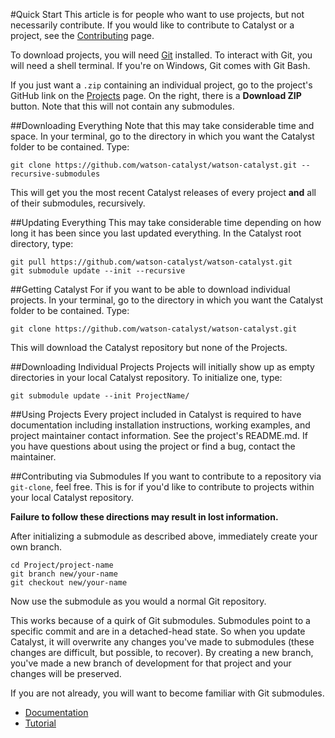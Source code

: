 #Quick Start
This article is for people who want to use projects, but not necessarily contribute. If you would like to contribute to Catalyst or a project, see the [Contributing](Contributing.md) page.

To download projects, you will need [Git](https://git-scm.com/downloads) installed. To interact with Git, you will need a shell terminal. If you're on Windows, Git comes with Git Bash.

If you just want a `.zip` containing an individual project, go to the project's GitHub link on the [Projects](Projects.md) page. On the right, there is a **Download ZIP** button. Note that this will not contain any submodules.

##Downloading Everything
Note that this may take considerable time and space. In your terminal, go to the directory in which you want the Catalyst folder to be contained. Type:
```
git clone https://github.com/watson-catalyst/watson-catalyst.git --recursive-submodules
```
This will get you the most recent Catalyst releases of every project **and** all of their submodules, recursively.

##Updating Everything
This may take considerable time depending on how long it has been since you last updated everything. In the Catalyst root directory, type:
```
git pull https://github.com/watson-catalyst/watson-catalyst.git
git submodule update --init --recursive
```

##Getting Catalyst
For if you want to be able to download individual projects. In your terminal, go to the directory in which you want the Catalyst folder to be contained. Type:
```
git clone https://github.com/watson-catalyst/watson-catalyst.git
```
This will download the Catalyst repository but none of the Projects. 

##Downloading Individual Projects
Projects will initially show up as empty directories in your local Catalyst repository. To initialize one, type:
```
git submodule update --init ProjectName/
```

##Using Projects
Every project included in Catalyst is required to have documentation including installation instructions, working examples, and project maintainer contact information. See the project's README.md. If you have questions about using the project or find a bug, contact the maintainer.

##Contributing via Submodules
If you want to contribute to a repository via `git-clone`, feel free. This is for if you'd like to contribute to projects within your local Catalyst repository.

**Failure to follow these directions may result in lost information.**

After initializing a submodule as described above, immediately create your own branch.

    cd Project/project-name
    git branch new/your-name
    git checkout new/your-name

Now use the submodule as you would a normal Git repository.

This works because of a quirk of Git submodules. Submodules point to a specific commit and are in a detached-head state. So when you update Catalyst, it will overwrite any changes you've made to submodules (these changes are difficult, but possible, to recover). By creating a new branch, you've made a new branch of development for that project and your changes will be preserved.

If you are not already, you will want to become familiar with Git submodules.
- [Documentation](http://git-scm.com/docs/git-submodule)
- [Tutorial](https://git-scm.com/book/en/v2/Git-Tools-Submodules)
